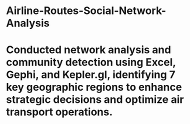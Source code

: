 # Airline-Routes-Social-Network-Analysis
# Conducted network analysis and community detection using Excel, Gephi, and Kepler.gl, identifying 7 key geographic regions to enhance strategic decisions and optimize air transport operations.
